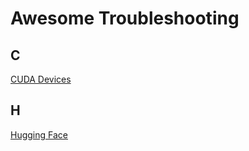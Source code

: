 # Awesome Troubleshooting

## C

[CUDA Devices](https://github.com/ZaitianWang/awesome-troubleshooting/blob/main/CUDA%20Devices.md)

## H

[Hugging Face](https://github.com/ZaitianWang/awesome-troubleshooting/blob/main/Hugging%20Face.md)

